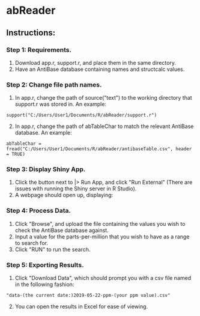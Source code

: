 # abReader

## Instructions:

### Step 1: Requirements.
1. Download app.r, support.r, and place them in the same directory.
2. Have an AntiBase database containing names and structcalc values.

### Step 2: Change file path names.
1. In app.r, change the path of source("text") to the working directory that support.r was stored in.
An example:

`support("C:/Users/User1/Documents/R/abReader/support.r")`

2. In app.r, change the path of abTableChar to match the relevant AntiBase database. An example:

`abTableChar = fread("C:/Users/User1/Documents/R/abReader/antibaseTable.csv", header = TRUE)`

### Step 3: Display Shiny App.
1. Click the button next to |> Run App, and click "Run External" (There are issues with running the Shiny server in R Studio).
2. A webpage should open up, displaying:

### Step 4: Process Data.
1. Click "Browse", and upload the file containing the values you wish to check the AntiBase database against.
2. Input a value for the parts-per-million that you wish to have as a range to search for.
3. Click "RUN" to run the search.

### Step 5: Exporting Results.
1. Click "Download Data", which should prompt you with a csv file named in the following fashion:

`"data-(the current date:)2019-05-22-ppm-(your ppm value).csv"`

2. You can open the results in Excel for ease of viewing.
